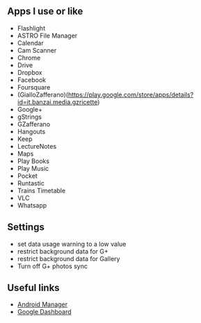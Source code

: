 <!-- 
.. link: 
.. description: 
.. tags: 
.. date: 2013/08/26 11:43:56
.. title: Android
.. slug: android
-->

## Apps I use or like   

* Flashlight
* ASTRO File Manager
* Calendar
* Cam Scanner
* Chrome
* Drive
* Dropbox
* Facebook
* Foursquare
* (GialloZafferano)(https://play.google.com/store/apps/details?id=it.banzai.media.gzricette)
* Google+
* gStrings
* GZafferano
* Hangouts
* Keep
* LectureNotes
* Maps
* Play Books
* Play Music
* Pocket
* Runtastic
* Trains Timetable
* VLC
* Whatsapp

## Settings   

* set data usage warning to a low value
* restrict background data for G+
* restrict background data for Gallery
* Turn off G+ photos sync

## Useful links   

* [Android Manager](https://www.google.com/android/devicemanager)
* [Google Dashboard](https://www.google.com/settings/dashboard?hl=en)